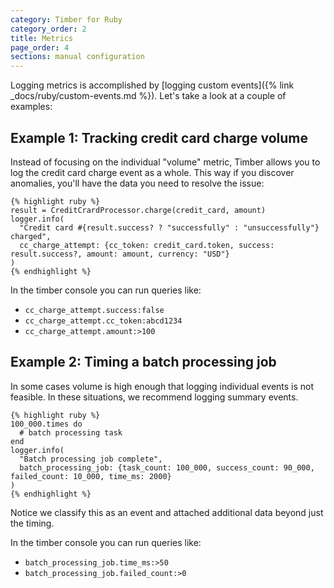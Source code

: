 ```yaml
---
category: Timber for Ruby
category_order: 2
title: Metrics
page_order: 4
sections: manual configuration
---
```


Logging metrics is accomplished by [logging custom events]({% link _docs/ruby/custom-events.md %}). Let's take a look at a couple of examples:


## Example 1: Tracking credit card charge volume

Instead of focusing on the individual "volume" metric, Timber allows you to log the credit card
charge event as a whole. This way if you discover anomalies, you'll have the data you need to
resolve the issue:

    {% highlight ruby %}
    result = CreditCrardProcessor.charge(credit_card, amount)
    logger.info(
      "Credit card #{result.success? ? "successfully" : "unsuccessfully"} charged",
      cc_charge_attempt: {cc_token: credit_card.token, success: result.success?, amount: amount, currency: "USD"}
    )
    {% endhighlight %}

In the timber console you can run queries like:

* `cc_charge_attempt.success:false`
* `cc_charge_attempt.cc_token:abcd1234`
* `cc_charge_attempt.amount:>100`


## Example 2: Timing a batch processing job

In some cases volume is high enough that logging individual events is not feasible. In these
situations, we recommend logging summary events.

    {% highlight ruby %}
    100_000.times do
      # batch processing task
    end
    logger.info(
      "Batch processing job complete",
      batch_processing_job: {task_count: 100_000, success_count: 90_000, failed_count: 10_000, time_ms: 2000}
    )
    {% endhighlight %}

Notice we classify this as an event and attached additional data beyond just the timing.

In the timber console you can run queries like:

* `batch_processing_job.time_ms:>50`
* `batch_processing_job.failed_count:>0`